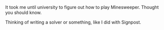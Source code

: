 It took me until university to figure out how to play Minesweeper. Thought you should know.

Thinking of writing a solver or something, like I did with Signpost.
